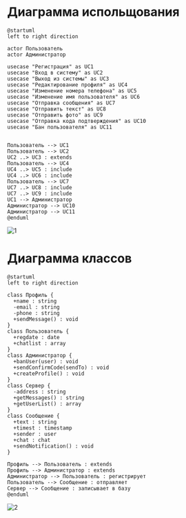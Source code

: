 # Диаграмма испольщования
```
@startuml
left to right direction

actor Пользователь
actor Администратор

usecase "Регистрация" as UC1
usecase "Вход в систему" as UC2
usecase "Выход из системы" as UC3
usecase "Редактирование профиля" as UC4
usecase "Изменение номера телефона" as UC5
usecase "Изменение имя пользователя" as UC6
usecase "Отправка сообщения" as UC7
usecase "Отправить текст" as UC8
usecase "Отправить фото" as UC9
usecase "Отправка кода подтверждения" as UC10
usecase "Бан пользователя" as UC11


Пользователь --> UC1
Пользователь --> UC2
UC2 ..> UC3 : extends
Пользователь --> UC4
UC4 ..> UC5 : include
UC4 ..> UC6 : include
Пользователь --> UC7
UC7 ..> UC8 : include
UC7 ..> UC9 : include
UC1 --> Администратор
Администратор --> UC10
Администратор --> UC11
@enduml
```
![1](https://user-images.githubusercontent.com/90778174/232498215-61e08ec8-a08f-4974-be52-6581e990e2a4.png)

# Диаграмма классов
```
@startuml
left to right direction

class Профиль {
  +name : string
  -email : string
  -phone : string
  +sendMessage() : void
}
class Пользователь {
  +regdate : date
  +chatlist : array
}
class Администратор {
  +banUser(user) : void
  +sendConfirmCode(sendTo) : void
  +createProfile() : void
}
class Сервер {
  -address : string
  +getMessages() : string
  +getUserList() : array
}
class Сообщение {
  +text : string
  +timest : timestamp
  +sender : user
  +chat : chat
  +sendNotification() : void
}

Профиль --> Пользователь : extends
Профиль --> Администратор : extends
Администратор --> Пользователь : регистрирует
Пользователь --> Сообщение : отправляет
Сервер --> Сообщение : записывает в базу
@enduml
```

![2](https://user-images.githubusercontent.com/90778174/232498252-6f2efa36-29c9-44c4-bcaa-2957a3558591.png)
